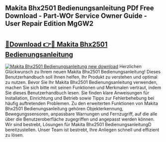 ## Makita Bhx2501 Bedienungsanleitung PDf Free Download - Part-WOr Service Owner Guide - User Repair Edition MgGW2

# <h2><a href="http://df632q.blite.top/?on=Makita+Bhx2501+Bedienungsanleitung">🔗Download 👉🔴 Makita Bhx2501 Bedienungsanleitung</a></h2>

[![Makita Bhx2501 Bedienungsanleitung new download](https://i.imgur.com/lujVjoI.png)](http://df632q.blite.top/?on=Makita+Bhx2501+Bedienungsanleitung)
Herzlichen Glückwunsch zu Ihrem neuen Makita Bhx2501 Bedienungsanleitung! Dieses Benutzerhandbuch soll Ihnen helfen, Ihr Produkt zu verstehen und optimal zu nutzen. Bevor Sie Ihr Makita Bhx2501 Bedienungsanleitung verwenden, machen Sie sich bitte mit seinen Funktionen und Merkmalen vertraut, indem Sie dieses Benutzerhandbuch lesen. Sie finden klare Anweisungen für Installation, Einrichtung und Betrieb sowie Tipps zur Fehlerbehebung bei häufig auftretenden Problemen. Zu den erweiterten Funktionen von Makita Bhx2501 Bedienungsanleitung gehören Objekterkennung, Bewegungssensoren, anpassbare Warnungen und Fernzugriff, auf die alle über die Benutzeroberfläche zugegriffen und angepasst werden können. Wir sind bestrebt, Lösungen für Makita Bhx2501 BedienungsanleitungD bereitzustellen. Unser Team ist bestrebt, Ihre Anliegen schnell und effizient zu lösen.
